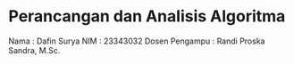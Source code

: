 # Perancangan dan Analisis Algoritma
Nama : Dafin Surya
NIM : 23343032
Dosen Pengampu : Randi Proska Sandra, M.Sc.
